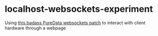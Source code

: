 localhost-websockets-experiment
===============================

Using [this badass PureData websockets patch](http://codelab.fr/4769) to interact with client hardware through a webpage

